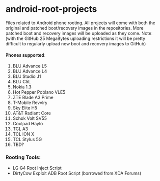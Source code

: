 # android-root-projects
Files related to Android phone rooting. All projects will come with both the original and patched boot/recovery images in the repositories. More patched boot and recovery images will be uploaded as they come. Note: (with the GitHub 25 MegaBytes uploading restrictions it will be pretty difficult to regularly upload new boot and recovery images to GitHub)

#### Phones supported:
1. BLU Advance L5
2. BLU Advance L4
3. BLU Studio J1
4. BLU C5L
5. Nokia 1.3
6. Hot Pepper Poblano VLE5
7. ZTE Blade A3 Prime
8. T-Mobile Revvlry
9. Sky Elite H5
10. AT&T Radiant Core
11. Schok Volt SV55
12. Coolpad Haylo
13. TCL A3
14. TCL ION X
15. TCL Stylus 5G
16. TBD?

### Rooting Tools:
- LG G4 Root Inject Script
- DirtyCow Exploit ADB Root Script (borrowed from XDA Forums)
